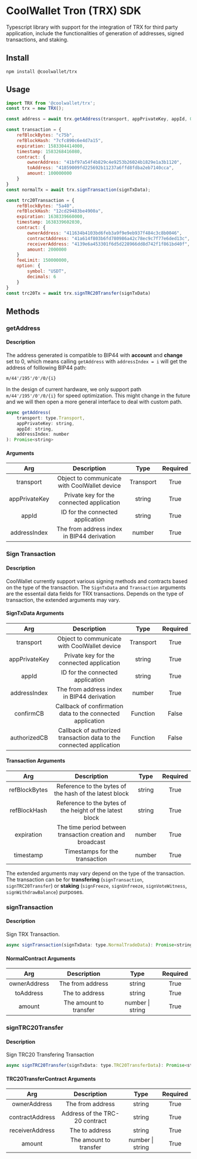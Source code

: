 # CoolWallet Tron (TRX) SDK

Typescript library with support for the integration of TRX for third party application, include the functionalities of generation of addresses, signed transactions, and staking.

## Install

```shell
npm install @coolwallet/trx
```

## Usage

```javascript
import TRX from '@coolwallet/trx';
const trx = new TRX();

const address = await trx.getAddress(transport, appPrivateKey, appId, 0);

const transaction = {
    refBlockBytes: "c75b",
    refBlockHash: "7cfc890c6e4d7a15",
    expiration: 1583304414000,
    timestamp: 1583268416080,
    contract: {
        ownerAddress: "41bf97a54f4b829c4e9253b26024b1829e1a3b1120",
        toAddress: "41859009fd225692b11237a6ffd8fdba2eb7140cca",
        amount: 100000000
    }
}
const normalTx = await trx.signTransaction(signTxData);

const trc20Transaction = {
    refBlockBytes: "5a40",
    refBlockHash: "12cd29483be4900a",
    expiration: 1638339660000,
    timestamp: 1638339602030,
    contract: {
        ownerAddress: "411634b4103bd6feb3a9f9e9eb937f484c3c8b0046",
        contractAddress: "41a614f803b6fd780986a42c78ec9c7f77e6ded13c",
        receiverAddress: "4139e6a453301f6d5d228966dd8d742f1f861bd40f",
        amount: 2000000
    }
    feeLimit: 150000000,
    option: {
        symbol: "USDT",
        decimals: 6
    }
}
const trc20Tx = await trx.signTRC20Transfer(signTxData)
```

## Methods

### getAddress

#### Description

The address generated is compatible to BIP44 with **account** and **change** set to 0, which means calling `getAddress` with `addressIndex = i` will get the address of folllowing BIP44 path:

```none
m/44'/195'/0'/0/{i}
```

In the design of current hardware, we only support path `m/44'/195'/0'/0/{i}` for speed optimization. This might change in the future and we will then open a more general interface to deal with custom path.

```javascript
async getAddress(
	transport: type.Transport,
    appPrivateKey: string,
    appId: string,
    addressIndex: number
): Promise<string>
```

#### Arguments

|      Arg      |                  Description                 |    Type   |  Required |
|:-------------:|:--------------------------------------------:|:---------:|:---------:|
|   transport   | Object to communicate with CoolWallet device | Transport |    True   |
| appPrivateKey |   Private key for the connected application  |   string  |    True   |
|     appId     |       ID for the connected application       |   string  |    True   |
|  addressIndex |  The from address index in BIP44 derivation  |   number  |    True   |


### Sign Transaction

#### Description

CoolWallet currently support various signing methods and contracts based on the type of the transaction.
The `SignTxData` and `Transaction` arguments are the essentail data fields for TRX transactions. Depends on the type of transaction, the extended arguments may vary.

#### SignTxData Arguments

|      Arg      |                              Description                             |    Type   |  Required |
|:-------------:|:--------------------------------------------------------------------:|:---------:|:---------:|
|   transport   |             Object to communicate with CoolWallet device             | Transport |    True   |
| appPrivateKey |               Private key for the connected application              |   string  |    True   |
|     appId     |                   ID for the connected application                   |   string  |    True   |
|  addressIndex |              The from address index in BIP44 derivation              |   number  |    True   |
|   confirmCB   |      Callback of confirmation data to the connected application      |  Function |   False   |
|  authorizedCB | Callback of authorized transaction data to the connected application |  Function |   False   |

#### Transaction Arguments

|      Arg      |                         Description                        |  Type  | Required |
|:-------------:|:----------------------------------------------------------:|:------:|:--------:|
| refBlockBytes |   Reference to the bytes of the hash of the latest block   | string |   True   |
|  refBlockHash |  Reference to the bytes of the height of the latest block  | string |   True   |
|   expiration  | The time period between transaction creation and broadcast | number |   True   |
|   timestamp   |               Timestamps for the transaction               | number |   True   |

 The extended arguments may vary depend on the type of the transaction. The transaction can be for **transfering** (`signTransaction`, `signTRC20Transfer`) or **staking** (`signFreeze`, `signUnfreeze`, `signVoteWitness`, `signWithdrawBalance`) purposes.

### signTransaction

#### Description

Sign TRX Transaction.

```javascript
async signTransaction(signTxData: type.NormalTradeData): Promise<string> 
```

#### NormalContract Arguments

|      Arg     |       Description      |       Type       | Required |
|:------------:|:----------------------:|:----------------:|:--------:|
| ownerAddress |    The from address    |      string      |   True   |
|   toAddress  |     The to address     |      string      |   True   |
|    amount    | The amount to transfer | number \| string |   True   |

### signTRC20Transfer

#### Description

Sign TRC20 Transfering Transaction

```javascript
async signTRC20Transfer(signTxData: type.TRC20TransferData): Promise<string>
```

#### TRC20TransferContract Arguments

|       Arg       |           Description          |       Type       | Required |
|:---------------:|:------------------------------:|:----------------:|:--------:|
|   ownerAddress  |        The from address        |      string      |   True   |
| contractAddress | Address of the TRC-20 contract |      string      |   True   |
| receiverAddress |         The to address         |      string      |   True   |
|      amount     |     The amount to transfer     | number \| string |   True   |